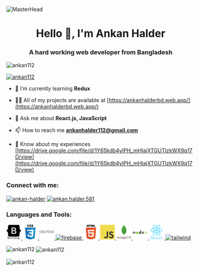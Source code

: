 ![MasterHead](https://camo.githubusercontent.com/c1dcb74cc1c1835b1d716f5051499a2814c683c806b15f04b0eba492863703e9/68747470733a2f2f63646e2e6472696262626c652e636f6d2f75736572732f3733303730332f73637265656e73686f74732f363538313234332f6176656e746f2e676966)
<h1 align="center">Hello 👋, I'm Ankan Halder</h1>
<h3 align="center">A hard working web developer from Bangladesh</h3>

<p align="left"> <img src="https://komarev.com/ghpvc/?username=ankan112&label=Profile%20views&color=0e75b6&style=flat" alt="ankan112" /> </p>

<p align="left"> <a href="https://github.com/ryo-ma/github-profile-trophy"><img src="https://github-profile-trophy.vercel.app/?username=ankan112" alt="ankan112" /></a> </p>

- 🌱 I’m currently learning **Redux**

- 👨‍💻 All of my projects are available at [https://ankanhalderbd.web.app/](https://ankanhalderbd.web.app/)

- 💬 Ask me about **React.js, JavaScript**

- 📫 How to reach me **ankanhalder112@gmail.com**

- 📄 Know about my experiences [https://drive.google.com/file/d/1Y65kdb4ylPH_mHlajXTGUTlzkWX9q17D/view](https://drive.google.com/file/d/1Y65kdb4ylPH_mHlajXTGUTlzkWX9q17D/view)

<h3 align="left">Connect with me:</h3>
<p align="left">
<a href="https://linkedin.com/in/ankan-halder" target="blank"><img align="center" src="https://raw.githubusercontent.com/rahuldkjain/github-profile-readme-generator/master/src/images/icons/Social/linked-in-alt.svg" alt="ankan-halder" height="30" width="40" /></a>
<a href="https://fb.com/ankan.halder.581" target="blank"><img align="center" src="https://raw.githubusercontent.com/rahuldkjain/github-profile-readme-generator/master/src/images/icons/Social/facebook.svg" alt="ankan.halder.581" height="30" width="40" /></a>
</p>

<h3 align="left">Languages and Tools:</h3>
<p align="left"> <a href="https://getbootstrap.com" target="_blank" rel="noreferrer"> <img src="https://raw.githubusercontent.com/devicons/devicon/master/icons/bootstrap/bootstrap-plain-wordmark.svg" alt="bootstrap" width="40" height="40"/> </a> <a href="https://www.w3schools.com/css/" target="_blank" rel="noreferrer"> <img src="https://raw.githubusercontent.com/devicons/devicon/master/icons/css3/css3-original-wordmark.svg" alt="css3" width="40" height="40"/> </a> <a href="https://expressjs.com" target="_blank" rel="noreferrer"> <img src="https://raw.githubusercontent.com/devicons/devicon/master/icons/express/express-original-wordmark.svg" alt="express" width="40" height="40"/> </a> <a href="https://firebase.google.com/" target="_blank" rel="noreferrer"> <img src="https://www.vectorlogo.zone/logos/firebase/firebase-icon.svg" alt="firebase" width="40" height="40"/> </a> <a href="https://www.w3.org/html/" target="_blank" rel="noreferrer"> <img src="https://raw.githubusercontent.com/devicons/devicon/master/icons/html5/html5-original-wordmark.svg" alt="html5" width="40" height="40"/> </a> <a href="https://developer.mozilla.org/en-US/docs/Web/JavaScript" target="_blank" rel="noreferrer"> <img src="https://raw.githubusercontent.com/devicons/devicon/master/icons/javascript/javascript-original.svg" alt="javascript" width="40" height="40"/> </a> <a href="https://www.mongodb.com/" target="_blank" rel="noreferrer"> <img src="https://raw.githubusercontent.com/devicons/devicon/master/icons/mongodb/mongodb-original-wordmark.svg" alt="mongodb" width="40" height="40"/> </a> <a href="https://nodejs.org" target="_blank" rel="noreferrer"> <img src="https://raw.githubusercontent.com/devicons/devicon/master/icons/nodejs/nodejs-original-wordmark.svg" alt="nodejs" width="40" height="40"/> </a> <a href="https://reactjs.org/" target="_blank" rel="noreferrer"> <img src="https://raw.githubusercontent.com/devicons/devicon/master/icons/react/react-original-wordmark.svg" alt="react" width="40" height="40"/> </a> <a href="https://tailwindcss.com/" target="_blank" rel="noreferrer"> <img src="https://www.vectorlogo.zone/logos/tailwindcss/tailwindcss-icon.svg" alt="tailwind" width="40" height="40"/> </a> </p>

<p><img align="left" src="https://github-readme-stats.vercel.app/api/top-langs?username=ankan112&show_icons=true&locale=en&layout=compact" alt="ankan112" /></p>

<p>&nbsp;<img align="center" src="https://github-readme-stats.vercel.app/api?username=ankan112&show_icons=true&locale=en" alt="ankan112" /></p>

<p><img align="center" src="https://github-readme-streak-stats.herokuapp.com/?user=ankan112&" alt="ankan112" /></p>
